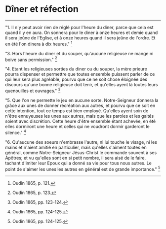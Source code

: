# Dîner et réfection

***

"1. Il n'y peut avoir rien de réglé pour l'heure du diner, parce que cela est quand il y en aura. On sonnera pour le diner à onze heures et demie quand il sera jeûne de l'Eglise, et à onze heures quand il sera jeûne de l'ordre. Et en été l'on dinera à dix heures." [^1]

[^1]: Oudin 1865, p. 121.

"3. Hors l'heure du diner et du souper, qu'aucune religieuse ne mange ni boive sans permission." [^2]

[^2]: Oudin 1865, p. 123.

"4. Etant les religieuses sorties du diner ou du souper, la mère prieure pourra dispenser et permettre que toutes ensemble puissent parler de ce qui leur sera plus agréable, pourvu que ce ne soit chose éloignée des discours qu'une bonne religieuse doit tenir, et qu'elles ayent là toutes leurs quenouilles et ouvrages." [^3]

[^3]: Oudin 1865, pp. 123-124.

"5. Que l'on ne permette le jeu en aucune sorte. Notre-Seigneur donnera la grâce aux unes de donner récréation aux autres, et pourvu que ce soit en cette intention, tout ce temps est bien employé. Qu'elles ayent soin de n'être ennuyeuses les unes aux autres, mais que les paroles et les gaités soient avec discrétion. Cette heure d'être ensemble étant achevée, en été elles dormiront une heure et celles qui ne voudront dormir garderont le silence." [^4]

[^4]: Oudin 1865, pp. 124-125.

"6. Qu'aucune des soeurs n'embrasse l'autre, ni lui touche le visage, ni les mains et n'aient amitié en particulier, mais qu'elles s'aiment toutes en général, comme Notre-Seigneur Jésus-Christ le commande souvent à ses Apôtres; et vu qu'elles sont en si petit nombre, il sera aisé de le faire, tachant d'imiter leur Epoux qui a donné sa vie pour tous nous autres. Le point de s'aimer les unes les autres en général est de grande importance." [^5]

[^5]: Oudin 1865, pp. 124-125.


